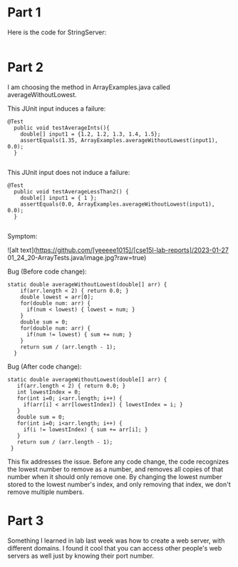 # **Part 1**

Here is the code for StringServer:

```
```

# **Part 2**

I am choosing the method in ArrayExamples.java called averageWithoutLowest.

This JUnit input induces a failure:

```
@Test
  public void testAverageInts(){
    double[] input1 = {1.2, 1.2, 1.3, 1.4, 1.5};
    assertEquals(1.35, ArrayExamples.averageWithoutLowest(input1), 0.0);
  }
  
 ```

This JUnit input does not induce a failure:

```
@Test
  public void testAverageLessThan2() {
    double[] input1 = { 1 };
    assertEquals(0.0, ArrayExamples.averageWithoutLowest(input1), 0.0);
  }
  
 ```
 
Symptom:

![alt text](https://github.com/[yeeeee1015]/[cse15l-lab-reports]/2023-01-27 01_24_20-ArrayTests.java/image.jpg?raw=true)

Bug (Before code change):

```
static double averageWithoutLowest(double[] arr) {
    if(arr.length < 2) { return 0.0; }
    double lowest = arr[0];
    for(double num: arr) {
      if(num < lowest) { lowest = num; }
    }
    double sum = 0;
    for(double num: arr) {
      if(num != lowest) { sum += num; }
    }
    return sum / (arr.length - 1);
  }
 ```
 
 Bug (After code change):
 
 ```
 static double averageWithoutLowest(double[] arr) {
    if(arr.length < 2) { return 0.0; }
    int lowestIndex = 0;
    for(int i=0; i<arr.length; i++) {
      if(arr[i] < arr[lowestIndex]) { lowestIndex = i; }
    }
    double sum = 0;
    for(int i=0; i<arr.length; i++) {
      if(i != lowestIndex) { sum += arr[i]; }
    }
    return sum / (arr.length - 1);
  }
 ```
This fix addresses the issue. Before any code change, the code recognizes the lowest number to remove as a number, and removes all copies of that number
when it should only remove one. By changing the lowest number stored to the lowest number's index, and only removing that index, we don't remove multiple
numbers.

# **Part 3**

Something I learned in lab last week was how to create a web server, with different domains. I found it cool that you can access other people's web servers
as well just by knowing their port number. 
